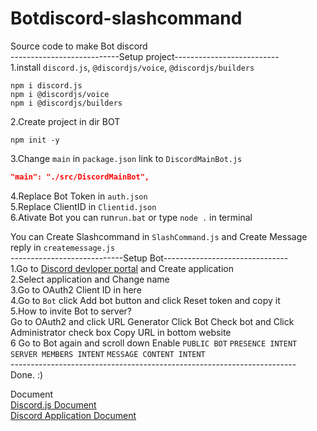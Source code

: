 # Botdiscord-slashcommand
Source code to make Bot discord<br/>
---------------------------Setup project--------------------------<br/>
1.install `discord.js`, `@discordjs/voice`, `@discordjs/builders`
```npm
npm i discord.js
npm i @discordjs/voice
npm i @discordjs/builders
```
2.Create project in dir BOT
```npm
npm init -y
```
3.Change `main` in `package.json` link to `DiscordMainBot.js`
```json
"main": "./src/DiscordMainBot",
```
4.Replace Bot Token in `auth.json` <br/>
5.Replace ClientID in `Clientid.json`<br/>
6.Ativate Bot you can run`run.bat` or type `node .` in terminal<br/>

You can Create Slashcommand in `SlashCommand.js` and Create Message reply in `createmessage.js`<br/>
----------------------------Setup Bot-------------------------------<br/>
1.Go to [Discord devloper portal](https://discord.com/developers/applications) and Create application <br/>
2.Select application and Change name <br/>
3.Go to OAuth2 Client ID in here<br/>
4.Go to `Bot` click Add bot button and click Reset token and copy it <br/>
5.How to invite Bot to server? <br/>Go to OAuth2 and click URL Generator Click Bot Check bot and Click Administrator check box Copy URL in bottom website<br/>
6 Go to Bot again and scroll down Enable `PUBLIC BOT` `PRESENCE INTENT` `SERVER MEMBERS INTENT` `MESSAGE CONTENT INTENT`<br/>
-----------------------------------------------------------------------<br/>
Done. :)

Document <br/>
[Discord.js Document](https://discord.js.org/#/docs/discord.js/main/general/welcome)<br/>
[Discord Application Document](https://discord.com/developers/docs/intro)
